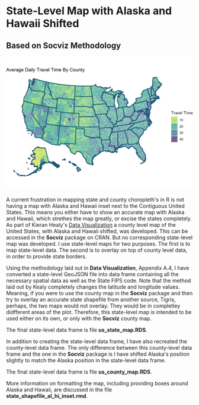 # State-Level Map with Alaska and Hawaii Shifted
## Based on Socviz Methodology

![](images/travel_time_county_state_lines.png)

A current frustration in mapping state and county choropleth's in R is not having a map with Alaska and Hawaii inset next to the Contiguous United States. This means you either have to show an accurate map with Alaska and Hawaii, which strethes the map greatly, or excise the states completely. As part of Kieran Healy's [Data Visualization](https://socviz.co/index.html#preface) a county level map of the United States, with Alaska and Hawaii shifted, was developed. This can be accessed in the **Socviz** package on CRAN. But no corresponding state-level map was developed. I use state-level maps for two purposes. The first is to map state-level data. The second is to overlay on top of county level data, in order to provide state borders.

Using the methodology laid out in **Data Visualization**, Appendix A.4, I have converted a state-level GeoJSON file into data frame containing all the necessary spatial data as well as the State FIPS code. Note that the method laid out by Kealy completely changes the latitude and longitude values. Meaning, if you were to use the county map in the **Socviz** package and then try to overlay an accurate state shapefile from another source, Tigris, perhaps, the two maps would not overlay. They would be in completley didfferent areas of the plot. Therefore, this state-level map is intended to be used either on its own, or only with the **Socviz** county map.

The final state-level data frame is file **us_state_map.RDS**. 

In addition to creating the state-level data frame, I have also recreated the county-level data frame. The only difference between this county-level data frame and the one in the **Socviz** package is I have shifted Alaska's position slightly to match the Alaska position in the state-level data frame. 

The final state-level data frame is file **us_county_map.RDS**. 

More information on formatting the map, including providing boxes around Alaska and Hawaii, are discussed in the file **state_shapefile_al_hi_inset.rmd**.

